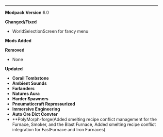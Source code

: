 ---------------------------------------------------------------------------------------------
**Modpack Version**
6.0

**Changed/Fixed**
- WorldSelectionScreen for fancy menu 


**Mods Added**


**Removed**
- None

**Updated**
- **Corail Tombstone**
- **Ambient Sounds**
- **Farlanders**
- **Natures Aura**
- **Harder Spawners**
- **Pneumaticcraft Repressurized**
- **Immersive Engineering**
- **Auto Ore Dict Convter**
- **PolyMorph-forge(Added smelting recipe conflict management for the Furnace, Smoker, and the Blast Furnace, Added smelting recipe conflict integration for FastFurnace and Iron Furnaces)
